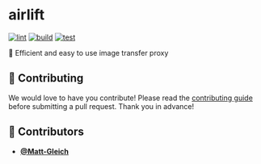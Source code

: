 <!-- DO NOT REMOVE - contributor_list:data:start:["Matt-Gleich"]:end -->

# airlift

[![lint](https://github.com/Matt-Gleich/airlift/actions/workflows/lint.yml/badge.svg)](https://github.com/Matt-Gleich/airlift/actions/workflows/lint.yml)
[![build](https://github.com/Matt-Gleich/airlift/actions/workflows/build.yml/badge.svg)](https://github.com/Matt-Gleich/airlift/actions/workflows/build.yml)
[![test](https://github.com/Matt-Gleich/airlift/actions/workflows/test.yml/badge.svg)](https://github.com/Matt-Gleich/airlift/actions/workflows/test.yml)

🚁 Efficient and easy to use image transfer proxy

## 🙌 Contributing

We would love to have you contribute! Please read the [contributing guide](CONTRIBUTING.md) before submitting a pull request. Thank you in advance!

<!-- prettier-ignore-start -->
<!-- DO NOT REMOVE - contributor_list:start -->
## 👥 Contributors


- **[@Matt-Gleich](https://github.com/Matt-Gleich)**

<!-- DO NOT REMOVE - contributor_list:end -->
<!-- prettier-ignore-end -->
